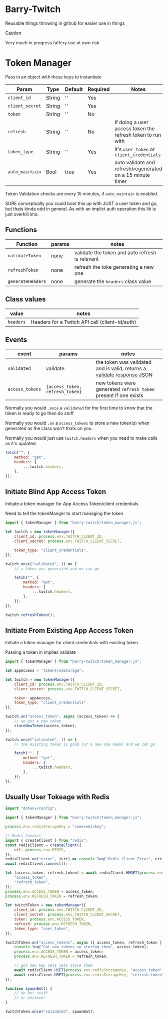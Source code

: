 # Barry-Twitch

Reusable things throwing in github for easier use in things

> [!CAUTION]
> Very much in progress faffery use at own risk

# Token Manager

Pass in an object with these keys to instantiate

| Param           | Type   | Default | Required | Notes                                                      |
| --------------- | ------ | ------- | -------- | ---------------------------------------------------------- |
| `client_id`     | String | ''      | Yes      |                                                            |
| `client_secret` | String | ''      | Yes      |                                                            |
| `token`         | String | ''      | No       |                                                            |
| `refresh`       | String | ''      | No       | If doing a user access token the refresh token to run with |
| `token_type`    | String | ''      | Yes      | it's `user_token` or `client_credentials`                  |
| `auto_maintain` | Bool   | true    | Yes      | auto validate and refresh/regenerated on a 15 minute timer |

Token Validation checks are every 15 minutes, if `auto_maintain` is enabled.

SURE conceptually you could boot this up with JUST a user token and go, but thats kinda odd in general. As with an implict auth operation this lib is just overkill imo.

## Functions

| Function          | params | notes                                           |
| ----------------- | ------ | ----------------------------------------------- |
| `validateToken`   | none   | validate the token and auto refresh is relevant |
| `refreshToken`    | none   | refresh the toke generating a new one           |
| `generateHeaders` | none   | generate the `headers` class value              |

## Class values

| value     | notes                                          |
| --------- | ---------------------------------------------- |
| `headers` | Headers for a Twitch API call (client-id/auth) |

## Events

| event           | params                          | notes                                                                                                                                |
| --------------- | ------------------------------- | ------------------------------------------------------------------------------------------------------------------------------------ |
| `validated`     | validate                        | the token was validated and is valid, returns a [validate response JSON](https://dev.twitch.tv/docs/authentication/validate-tokens/) |
| `access_tokens` | `{access_token, refresh_token}` | new tokens were generated `refresh_token` present if one exists                                                                      |

Normally you would `.once` a `validated` for the first time to know that the token is ready to go then do stuff

Normally you would `.on` a `access_tokens` to store a new token(s) when generated as the class won't thats on you.

Normally you would just use `twitch.headers` when you need to make calls as it's updated.

```js
fetch("", {
    method: "get",
    headers: {
        ...twitch.headers,
    },
});
```

## Initiate Blind App Access Token

Initiate a token manager for App Access Token/client credentials

Need to tell the tokenManger to start managing the token

```js
import { tokenManager } from "barry-twitch/token_manager.js";

let twitch = new tokenManager({
    client_id: process.env.TWITCH_CLIENT_ID,
    client_secret: process.env.TWITCH_CLIENT_SECRET,

    token_type: "client_credentials",
});

twitch.once("validated", () => {
    // a token was generated and we can go

    fetch("", {
        method: "get",
        headers: {
            ...twitch.headers,
        },
    });
});

twitch.refreshToken();
```

## Initiate From Existing App Access Token

Initiate a token manager for client credentials with existing token

Passing a token in implies validate

```js
import { tokenManager } from "barry-twitch/token_manager.js";

let appAccess = "tokenFromStorage";

let twitch = new tokenManager({
    client_id: process.env.TWITCH_CLIENT_ID,
    client_secret: process.env.TWITCH_CLIENT_SECRET,

    token: appAccess,
    token_type: "client_credentials",
});

twitch.on("access_token", async (access_token) => {
    // we got a new token
    storeNewToken(access_token);
});

twitch.once("validated", () => {
    // the existing token is good (or a new one made) and we can go

    fetch("", {
        method: "get",
        headers: {
            ...twitch.headers,
        },
    });
});
```

## Usually User Tokeage with Redis

```js
import "dotenv/config";

import { tokenManager } from "barry-twitch/token_manager.js";

process.env.redisStorageKey = "somerediskey";

// Redis Connect
import { createClient } from "redis";
const redisClient = createClient({
    url: process.env.REDIS,
});
redisClient.on("error", (err) => console.log("Redis Client Error", err));
await redisClient.connect();

let [access_token, refresh_token] = await redisClient.HMGET(process.env.redisStorageKey, [
    "access_token",
    "refresh_token",
]);
process.env.ACCESS_TOKEN = access_token;
process.env.REFRESH_TOKEN = refresh_token;

let twitchToken = new tokenManager({
    client_id: process.env.TWITCH_CLIENT_ID,
    client_secret: process.env.TWITCH_CLIENT_SECRET,
    token: process.env.ACCESS_TOKEN,
    refresh: process.env.REFRESH_TOKEN,
    token_type: "user_token",
});

twitchToken.on("access_tokens", async ({ access_token, refresh_token }) => {
    console.log("Got new tokens so storing them", access_token);
    process.env.ACCESS_TOKEN = access_token;
    process.env.REFRESH_TOKEN = refresh_token;

    // got new key sets lets store them
    await redisClient.HSET(process.env.redisStorageKey, "access_token", access_token);
    await redisClient.HSET(process.env.redisStorageKey, "refresh_token", refresh_token);
});

function spawnBot() {
    // do bot stuff
    // or whatever
}

twitchToken.once("validated", spawnBot);
```
